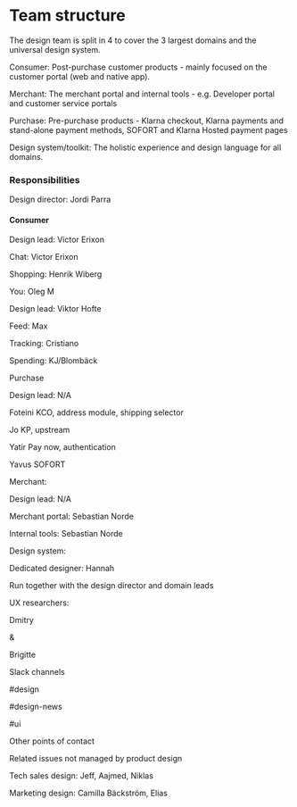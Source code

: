 # Team structure

The design team is split in 4 to cover the 3 largest domains and the universal design system.

Consumer: Post-purchase customer products - mainly focused on the customer portal \(web and native app\).

Merchant: The merchant portal and internal tools - e.g. Developer portal and customer service portals

Purchase: Pre-purchase products - Klarna checkout, Klarna payments and stand-alone payment methods, SOFORT and Klarna Hosted payment pages

Design system/toolkit: The holistic experience and design language for all domains.

### Responsibilities

Design director: Jordi Parra

#### Consumer

Design lead: Victor Erixon

Chat: Victor Erixon

Shopping: Henrik Wiberg

You: Oleg M

Design lead: Viktor Hofte

Feed: Max

Tracking: Cristiano

Spending: KJ/Blombäck

Purchase

Design lead: N/A

Foteini KCO, address module, shipping selector

Jo KP, upstream

Yatir Pay now, authentication

Yavus SOFORT

Merchant:

Design lead: N/A

Merchant portal: Sebastian Norde

Internal tools: Sebastian Norde

Design system:

Dedicated designer: Hannah

Run together with the design director and domain leads

UX researchers:

Dmitry

&

Brigitte

Slack channels

\#design

\#design-news

\#ui

Other points of contact

Related issues not managed by product design

Tech sales design: Jeff, Aajmed, Niklas

Marketing design: Camilla Bäckström, Elias

